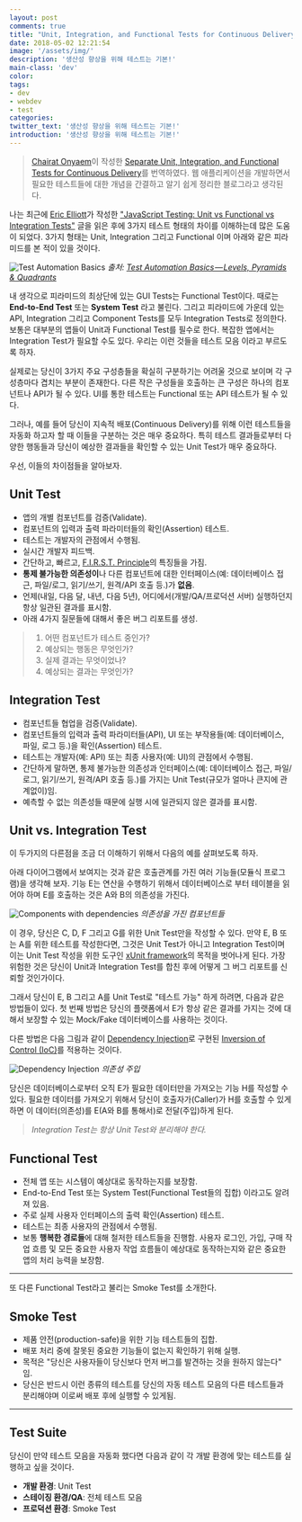 ```yaml
---
layout: post
comments: true
title: "Unit, Integration, and Functional Tests for Continuous Delivery"
date: 2018-05-02 12:21:54
image: '/assets/img/'
description: '생산성 향상을 위해 테스트는 기본!'
main-class: 'dev'
color:
tags:
- dev
- webdev
- test
categories:
twitter_text: '생산성 향상을 위해 테스트는 기본!'
introduction: '생산성 향상을 위해 테스트는 기본!'
---
```


> [Chairat Onyaem](https://medium.com/@pacroy?source=post_header_lockup)이 작성한 [Separate Unit, Integration, and Functional Tests for Continuous Delivery](https://medium.com/pacroy/separate-unit-integration-and-functional-tests-for-continuous-delivery-f4dc240d8f2f)를 번역하였다. 웹 애플리케이션을 개발하면서 필요한 테스트들에 대한 개념을 간결하고 알기 쉽게 정리한 블로그라고 생각된다.

나는 최근에 [Eric Elliott](https://medium.com/@_ericelliott)가 작성한 ["JavaScript Testing: Unit vs Functional vs Integration Tests"](https://www.sitepoint.com/javascript-testing-unit-functional-integration/) 글을 읽은 후에 3가지 테스트 형태의 차이를 이해하는데 많은 도움이 되었다. 3가지 형태는 Unit, Integration 그리고 Functional 이며 아래와 같은 피라미드를 본 적이 있을 것이다.

![Test Automation Basics](https://cdn-images-1.medium.com/max/800/1*dciXQRSvE_4fSupO9SSI7Q.png)
<cite>출처: [Test Automation Basics — Levels, Pyramids & Quadrants](http://www.duncannisbet.co.uk/test-automation-basics-levels-pyramids-quadrants)</cite>

내 생각으로 피라미드의 최상단에 있는 GUI Tests는 Functional Test이다. 때로는 **End-to-End Test** 또는 **System Test** 라고 불린다. 그리고 피라미드에 가운데 있는 API, Integration 그리고 Component Tests를 모두 Integration Tests로 정의한다. 보통은 대부분의 앱들이 Unit과 Functional Test를 필수로 한다. 복잡한 앱에서는 Integration Test가 필요할 수도 있다. 우리는 이런 것들을 테스트 모음 이라고 부르도록 하자.

실제로는 당신이 3가지 주요 구성층들을 확실히 구분하기는 어려울 것으로 보이며 각 구성층마다 겹치는 부분이 존재한다. 다른 작은 구성들을 호출하는 큰 구성은 하나의 컴포넌트나 API가 될 수 있다. UI를 통한 테스트는 Functional 또는 API 테스트가 될 수 있다.

그러나, 예를 들어 당신이 지속적 배포(Continuous Delivery)를 위해 이런 테스트들을 자동화 하고자 할 때 이들을 구분하는 것은 매우 중요하다. 특히 테스트 결과들로부터 다양한 행동들과 당신이 예상한 결과들을 확인할 수 있는 Unit Test가 매우 중요하다.

우선, 이들의 차이점들을 알아보자.

## Unit Test

- 앱의 개별 컴포넌트를 검증(Validate).
- 컴포넌트의 입력과 출력 파라미터들의 확인(Assertion) 테스트.
- 테스트는 개발자의 관점에서 수행됨.
- 실시간 개발자 피드백.
- 간단하고, 빠르고, [F.I.R.S.T. Principle](https://github.com/ghsukumar/SFDC_Best_Practices/wiki/F.I.R.S.T-Principles-of-Unit-Testing)의 특징들을 가짐.
- **통제 불가능한 의존성이**나 다른 컴포넌트에 대한 인터페이스(예: 데이터베이스 접근, 파일/로그, 읽기/쓰기, 원격/API 호출 등.)가 **없음**.
- 언제(내일, 다음 달, 내년, 다음 5년), 어디에서(개발/QA/프로덕션 서버) 실행하던지 항상 일관된 결과를 표시함.
- 아래 4가지 질문들에 대해서 좋은 버그 리포트를 생성.

> 1. 어떤 컴포넌트가 테스트 중인가?
> 1. 예상되는 행동은 무엇인가?
> 1. 실제 결과는 무엇이었나?
> 1. 예상되는 결과는 무엇인가?

## Integration Test

- 컴포넌트들 협업을 검증(Validate).
- 컴포넌트들의 입력과 출력 파라미터들(API), UI 또는 부작용들(예: 데이터베이스, 파일, 로그 등.)을 확인(Assertion) 테스트.
- 테스트는 개발자(예: API) 또는 최종 사용자(예: UI)의 관점에서 수행됨.
- 간단하게 말하면, 통제 불가능한 의존성과 인터페이스(예: 데이터베이스 접근, 파일/로그, 읽기/쓰기, 원격/API 호출 등.)를 가지는 Unit Test(규모가 얼마나 큰지에 관계없이)임.
- 예측할 수 없는 의존성들 때문에 실행 시에 일관되지 않은 결과를 표시함.

## Unit vs. Integration Test

이 두가지의 다른점을 조금 더 이해하기 위해서 다음의 예를 살펴보도록 하자.

아래 다이어그램에서 보여지는 것과 같은 호출관계를 가진 여러 기능들(모듈식 프로그램)을 생각해 보자. 기능 E는 연산을 수행하기 위해서 데이터베이스로 부터 테이블을 읽어야 하며 E를 호출하는 것은 A와 B의 의존성을 가진다.

![Components with dependencies](https://cdn-images-1.medium.com/max/800/1*x02eaLtr5Rfb3e5cH-7M3w.png)
<cite>의존성을 가진 컴포넌트들<cite>

이 경우, 당신은 C, D, F 그리고 G를 위한 Unit Test만을 작성할 수 있다. 만약 E, B 또는 A를 위한 테스트를 작성한다면, 그것은 Unit Test가 아니고 Integration Test이며 이는 Unit Test 작성을 위한 도구인 [xUnit framework](https://martinfowler.com/bliki/UnitTest.html)의 목적을 벗어나게 된다. 가장 위험한 것은 당신이 Unit과 Integration Test를 합친 후에 어떻게 그 버그 리포트를 신뢰할 것인가이다.

그래서 당신이 E, B 그리고 A를 Unit Test로 "테스트 가능" 하게 하려면, 다음과 같은 방법들이 있다. 첫 번째 방법은 당신의 플랫폼에서 E가 항상 같은 결과를 가지는 것에 대해서 보장할 수 있는 Mock/Fake 데이터베이스를 사용하는 것이다.

다른 방법은 다음 그림과 같이 [Dependency Injection](https://en.m.wikipedia.org/wiki/Dependency_injection)로 구현된 [Inversion of Control (IoC)](https://en.wikipedia.org/wiki/Inversion_of_control)를 적용하는 것이다.

![Dependency Injection](https://cdn-images-1.medium.com/max/800/1*H-eWJjGCYKLoJOZrWAOFxQ.png)
<cite>의존성 주입</cite>

당신은 데이터베이스로부터 오직 E가 필요한 데이터만을 가져오는 기능 H를 작성할 수 있다. 필요한 데이터를 가져오기 위해서 당신이 호출자가(Caller)가 H를 호출할 수 있게 하면 이 데이터(의존성)를 E(A와 B를 통해서)로 전달(주입)하게 된다.

> <cite>Integration Test는 항상 Unit Test와 분리해야 한다.</cite>

## Functional Test

- 전체 앱 또는 시스템이 예상대로 동작하는지를 보장함.
- End-to-End Test 또는 System Test(Functional Test들의 집합) 이라고도 알려져 있음.
- 주로 실제 사용자 인터페이스의 출력 확인(Assertion) 테스트.
- 테스트는 최종 사용자의 관점에서 수행됨.
- 보통 **행복한 경로들**에 대해 철저한 테스트들을 진행함. 사용자 로그인, 가입, 구매 작업 흐름 및 모든 중요한 사용자 작업 흐름들이 예상대로 동작하는지와 같은 중요한 앱의 처리 능력을 보장함.

---

또 다른 Functional Test라고 불리는 Smoke Test를 소개한다.

## Smoke Test

- 제품 안전(production-safe)을 위한 기능 테스트들의 집합.
- 배포 처리 중에 잘못된 중요한 기능들이 없는지 확인하기 위해 실행.
- 목적은 "당신은 사용자들이 당신보다 먼저 버그를 발견하는 것을 원하지 않는다" 임.
- 당신은 반드시 이런 종류의 테스트를 당신의 자동 테스트 모음의 다른 테스트들과 분리해야며 이로써 배포 후에 실행할 수 있게됨.

---

## Test Suite

당신이 만약 테스트 모음을 자동화 했다면 다음과 같이 각 개발 환경에 맞는 테스트를 실행하고 싶을 것이다.

- **개발 환경**: Unit Test
- **스테이징 환경/QA**: 전체 테스트 모음
- **프로덕션 환경**: Smoke Test
